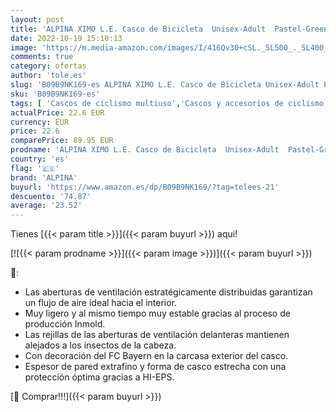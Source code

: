 ```yaml
---
layout: post
title: 'ALPINA XIMO L.E. Casco de Bicicleta  Unisex-Adult  Pastel-Green Matt  49-54 cm'
date: 2022-10-19 15:10:13
image: 'https://m.media-amazon.com/images/I/416Qv30+cSL._SL500_._SL400_.jpg'
comments: true
category: ofertas
author: 'tole.es'
slug: 'B09B9NK169-es ALPINA XIMO L.E. Casco de Bicicleta Unisex-Adult Pastel-...'
sku: 'B09B9NK169-es'
tags: [ 'Cascos de ciclismo multiuso','Cascos y accesorios de ciclismo','Ciclismo','Deportes y aire libre','Ropa y equipo para deportes','alpina','bicicleta','🇪🇸', ]
actualPrice: 22.6 EUR
currency: EUR
price: 22.6
comparePrice: 89.95 EUR
prodname: 'ALPINA XIMO L.E. Casco de Bicicleta  Unisex-Adult  Pastel-Green Matt  49-54 cm'
country: 'es'
flag: '🇪🇸'
brand: 'ALPINA'
buyurl: 'https://www.amazon.es/dp/B09B9NK169/?tag=tolees-21'
descuento: '74.87'
average: '23.52'
---
```


Tienes [{{< param title >}}]({{< param buyurl >}}) aqui!

[![{{< param prodname >}}]({{< param image >}})]({{< param buyurl >}})

🔎:

- Las aberturas de ventilación estratégicamente distribuidas garantizan un flujo de aire ideal hacia el interior.
- Muy ligero y al mismo tiempo muy estable gracias al proceso de producción Inmold.
- Las rejillas de las aberturas de ventilación delanteras mantienen alejados a los insectos de la cabeza.
- Con decoración del FC Bayern en la carcasa exterior del casco.
- Espesor de pared extrafino y forma de casco estrecha con una protección óptima gracias a HI-EPS.

[🛒 Comprar!!!]({{< param buyurl >}})
